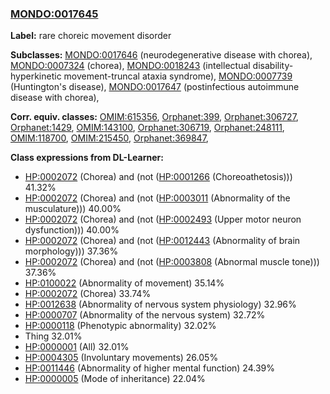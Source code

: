 
### [MONDO:0017645](http://purl.obolibrary.org/obo/MONDO_0017645)
**Label:** rare choreic movement disorder

**Subclasses:** [MONDO:0017646](http://purl.obolibrary.org/obo/MONDO_0017646) (neurodegenerative disease with chorea), [MONDO:0007324](http://purl.obolibrary.org/obo/MONDO_0007324) (chorea), [MONDO:0018243](http://purl.obolibrary.org/obo/MONDO_0018243) (intellectual disability-hyperkinetic movement-truncal ataxia syndrome), [MONDO:0007739](http://purl.obolibrary.org/obo/MONDO_0007739) (Huntington's disease), [MONDO:0017647](http://purl.obolibrary.org/obo/MONDO_0017647) (postinfectious autoimmune disease with chorea), 

**Corr. equiv. classes:** [OMIM:615356](http://purl.obolibrary.org/obo/OMIM_615356), [Orphanet:399](http://www.orpha.net/ORDO/Orphanet_399), [Orphanet:306727](http://www.orpha.net/ORDO/Orphanet_306727), [Orphanet:1429](http://www.orpha.net/ORDO/Orphanet_1429), [OMIM:143100](http://purl.obolibrary.org/obo/OMIM_143100), [Orphanet:306719](http://www.orpha.net/ORDO/Orphanet_306719), [Orphanet:248111](http://www.orpha.net/ORDO/Orphanet_248111), [OMIM:118700](http://purl.obolibrary.org/obo/OMIM_118700), [OMIM:215450](http://purl.obolibrary.org/obo/OMIM_215450), [Orphanet:369847](http://www.orpha.net/ORDO/Orphanet_369847), 

**Class expressions from DL-Learner:**

- [HP:0002072](http://purl.obolibrary.org/obo/HP_0002072) (Chorea) and (not ([HP:0001266](http://purl.obolibrary.org/obo/HP_0001266) (Choreoathetosis))) 41.32%
- [HP:0002072](http://purl.obolibrary.org/obo/HP_0002072) (Chorea) and (not ([HP:0003011](http://purl.obolibrary.org/obo/HP_0003011) (Abnormality of the musculature))) 40.00%
- [HP:0002072](http://purl.obolibrary.org/obo/HP_0002072) (Chorea) and (not ([HP:0002493](http://purl.obolibrary.org/obo/HP_0002493) (Upper motor neuron dysfunction))) 40.00%
- [HP:0002072](http://purl.obolibrary.org/obo/HP_0002072) (Chorea) and (not ([HP:0012443](http://purl.obolibrary.org/obo/HP_0012443) (Abnormality of brain morphology))) 37.36%
- [HP:0002072](http://purl.obolibrary.org/obo/HP_0002072) (Chorea) and (not ([HP:0003808](http://purl.obolibrary.org/obo/HP_0003808) (Abnormal muscle tone))) 37.36%
- [HP:0100022](http://purl.obolibrary.org/obo/HP_0100022) (Abnormality of movement) 35.14%
- [HP:0002072](http://purl.obolibrary.org/obo/HP_0002072) (Chorea) 33.74%
- [HP:0012638](http://purl.obolibrary.org/obo/HP_0012638) (Abnormality of nervous system physiology) 32.96%
- [HP:0000707](http://purl.obolibrary.org/obo/HP_0000707) (Abnormality of the nervous system) 32.72%
- [HP:0000118](http://purl.obolibrary.org/obo/HP_0000118) (Phenotypic abnormality) 32.02%
- Thing 32.01%
- [HP:0000001](http://purl.obolibrary.org/obo/HP_0000001) (All) 32.01%
- [HP:0004305](http://purl.obolibrary.org/obo/HP_0004305) (Involuntary movements) 26.05%
- [HP:0011446](http://purl.obolibrary.org/obo/HP_0011446) (Abnormality of higher mental function) 24.39%
- [HP:0000005](http://purl.obolibrary.org/obo/HP_0000005) (Mode of inheritance) 22.04%


